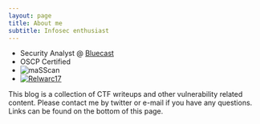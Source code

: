 ```yaml
---
layout: page
title: About me
subtitle: Infosec enthusiast 
---
```


- Security Analyst @ [Bluecast](https://bluecast.tech/)
- OSCP Certified
- ![maSScan](https://www.hackthebox.eu/profile/94996)
- [ ![Relwarc17](https://www.hackthebox.eu/badge/image/42767)](https://www.hackthebox.eu/home/users/profile/42767)

This blog is a collection of CTF writeups and other vulnerability related content. Please contact me by twitter or e-mail if you have any questions. Links can be found on the bottom of this page.
